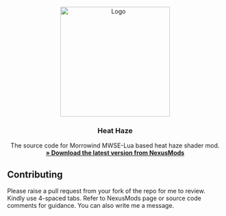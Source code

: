 <!-- PROJECT LOGO -->
<br />
<div align="center">
  <a href="https://github.com/tewlwolow/Heat-Haze">
    <img src="https://staticdelivery.nexusmods.com/mods/100/images/48973/48973-1603579804-1434635888.png" alt="Logo" width="256">
  </a>

  <h3 align="center">Heat Haze</h3>

  <p align="center">
    The source code for Morrowind MWSE-Lua based heat haze shader mod.
    <br />
    <a href="https://www.nexusmods.com/morrowind/mods/48973"><strong>» Download the latest version from NexusMods</strong></a>
    <br />
  </p>
</div>

<!-- Contributing -->
## Contributing

Please raise a pull request from your fork of the repo for me to review. Kindly use 4-spaced tabs.
Refer to NexusMods page or source code comments for guidance. You can also write me a message.

